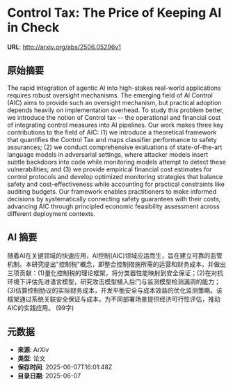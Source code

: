 # Control Tax: The Price of Keeping AI in Check

**URL**: http://arxiv.org/abs/2506.05296v1

## 原始摘要

The rapid integration of agentic AI into high-stakes real-world applications
requires robust oversight mechanisms. The emerging field of AI Control (AIC)
aims to provide such an oversight mechanism, but practical adoption depends
heavily on implementation overhead. To study this problem better, we introduce
the notion of Control tax -- the operational and financial cost of integrating
control measures into AI pipelines. Our work makes three key contributions to
the field of AIC: (1) we introduce a theoretical framework that quantifies the
Control Tax and maps classifier performance to safety assurances; (2) we
conduct comprehensive evaluations of state-of-the-art language models in
adversarial settings, where attacker models insert subtle backdoors into code
while monitoring models attempt to detect these vulnerabilities; and (3) we
provide empirical financial cost estimates for control protocols and develop
optimized monitoring strategies that balance safety and cost-effectiveness
while accounting for practical constraints like auditing budgets. Our framework
enables practitioners to make informed decisions by systematically connecting
safety guarantees with their costs, advancing AIC through principled economic
feasibility assessment across different deployment contexts.


## AI 摘要

随着AI在关键领域的快速应用，AI控制(AIC)领域应运而生，旨在建立可靠的监管机制。本研究提出"控制税"概念，即整合控制措施所需的运营和财务成本，并做出三项贡献：(1)量化控制税的理论框架，将分类器性能映射到安全保证；(2)在对抗环境下评估先进语言模型，研究攻击模型植入后门与监测模型检测漏洞的能力；(3)估算控制协议的实际财务成本，开发平衡安全与成本效益的优化监测策略。该框架通过系统关联安全保证与成本，为不同部署场景提供经济可行性评估，推动AIC的实践应用。 (99字)

## 元数据

- **来源**: ArXiv
- **类型**: 论文
- **保存时间**: 2025-06-07T16:01:48Z
- **目录日期**: 2025-06-07
